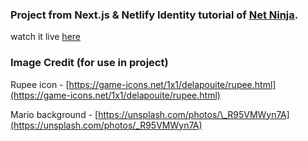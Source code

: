 ### Project from Next.js & Netlify Identity tutorial of [Net Ninja](https://www.youtube.com/playlist?list=PL4cUxeGkcC9i4g-0dAaMmFAyM6k3FmuZz).

watch it live [here](https://sharp-brahmagupta-31d3ac.netlify.app/)

### Image Credit (for use in project)

Rupee icon - [https://game-icons.net/1x1/delapouite/rupee.html](https://game-icons.net/1x1/delapouite/rupee.html)

Mario background - [https://unsplash.com/photos/\_R95VMWyn7A](https://unsplash.com/photos/_R95VMWyn7A)
